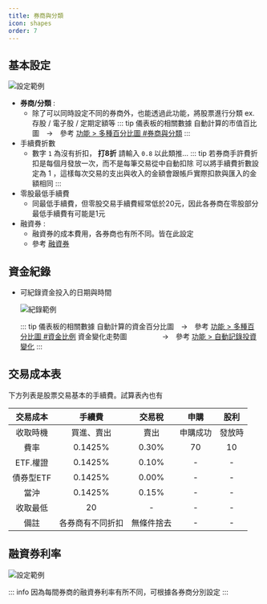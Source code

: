 ```yaml
---
title: 券商與分類
icon: shapes
order: 7
---
```


## 基本設定

![設定範例](/images/台股訂閱版/券商與分類_設定.jpg)

- **券商/分類** :
    - 除了可以同時設定不同的券商外，也能透過此功能，將股票進行分類 ex.存股 / 電子股 / 定期定額等
    ::: tip 儀表板的相關數據
    自動計算的市值百比圖　→　參考 [功能 > 多種百分比圖 #券商與分類](../feature/多種百分比圖.md#券商與分類)
    :::
- 手續費折數
    - 數字 `1` 為沒有折扣， **打8折** 請輸入 `0.8` 以此類推…
    ::: tip 若券商手許費折扣是每個月發放一次，而不是每筆交易從中自動扣除
    可以將手續費折數設定為 1 ，這樣每次交易的支出與收入的金額會跟帳戶實際扣款與匯入的金額相同
    :::
- 零股最低手續費
    - 同最低手續費，但零股交易手續費經常低於20元，因此各券商在零股部分最低手續費有可能是1元
- <i class="fa-solid fa-star"></i>融資券 :
    - 融資券的成本費用，各券商也有所不同。皆在此設定
    - 參考 [融資券](融資券.md)

## 資金紀錄

- 可紀錄資金投入的日期與時間

    ![紀錄範例](/images/台股訂閱版/券商與分類_資金紀錄.jpg)
    
    ::: tip 儀表板的相關數據
    自動計算的資金百分比圖　→　參考 [功能 > 多種百分比圖 #資金比例](../feature/多種百分比圖.md#資金比例)
    資金變化走勢圖　　　　　→　參考 [功能 > 自動記錄投資變化](../feature/自動記錄投資變化.md)
    :::

## 交易成本表

下方列表是股票交易基本的手續費。試算表內也有

|  交易成本  |   手續費    |  交易稅  |  申購  | 股利  |
|:------:|:--------:|:-----:|:----:|:---:|
|  收取時機  |  買進、賣出   |  賣出   | 申購成功 | 發放時 |
|   費率   | 0.1425%  | 0.30% |  70  | 10  |
| ETF.權證 | 0.1425%  | 0.10% |  -   |  -  |
| 債券型ETF | 0.1425%  | 0.00% |  -   |  -  |
|  當沖　　  | 0.1425%  | 0.15% |  -   |  -  |
|  收取最低  |    20    |   -   |  -   |  -  |
|  備註　　  | 各券商有不同折扣 | 無條件捨去 |  -   |  -  |

## 融資券利率

![設定範例](/images/台股訂閱版/券商與分類_融資券.jpg)

::: info 因為每間券商的融資券利率有所不同，可根據各券商分別設定
:::


